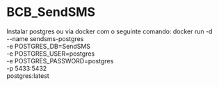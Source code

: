 # BCB_SendSMS

Instalar postgres ou via docker com o seguinte comando:
docker run -d \
  --name sendsms-postgres \
  -e POSTGRES_DB=SendSMS \
  -e POSTGRES_USER=postgres \
  -e POSTGRES_PASSWORD=postgres \
  -p 5433:5432 \
  postgres:latest
